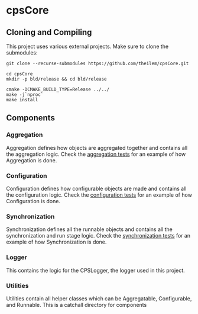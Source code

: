 # cpsCore

## Cloning and Compiling

This project uses various external projects. Make sure to clone the submodules:

```shell script
git clone --recurse-submodules https://github.com/theilem/cpsCore.git 

cd cpsCore
mkdir -p bld/release && cd bld/release

cmake -DCMAKE_BUILD_TYPE=Release ../../
make -j`nproc`
make install
```



## Components

### Aggregation

Aggregation defines how objects are aggregated together and contains all the aggregation logic. Check the [aggregation tests](https://github.com/theilem/cpsCore/blob/master/tests/Aggregation/AggregatableObjectTest.cpp) for an example of how Aggregation is done.
    
### Configuration
Configuration defines how configurable objects are made and contains all the configuration logic. Check the [configuration tests](https://github.com/theilem/cpsCore/blob/master/tests/Configuration/ConfigurableObjectTest.cpp) for an example of how Configuration is done.

### Synchronization
Synchronization defines all the runnable objects and contains all the synchronization and run stage logic. Check the [synchronization tests](https://github.com/theilem/cpsCore/blob/master/tests/Synchronization/RunnerTest.cpp) for an example of how Synchronization is done.

### Logger
This contains the logic for the CPSLogger, the logger used in this project.

### Utilities
Utilities contain all helper classes which can be Aggregatable, Configurable, and Runnable. This is a catchall directory for components